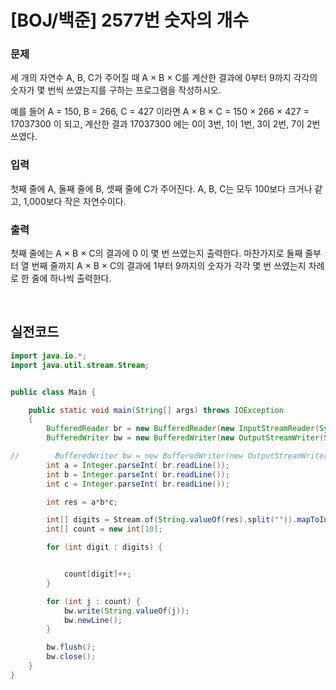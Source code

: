 # [BOJ/백준] 2577번 숫자의 개수

### 문제

세 개의 자연수 A, B, C가 주어질 때 A × B × C를 계산한 결과에 0부터 9까지 각각의 숫자가 몇 번씩 쓰였는지를 구하는 프로그램을 작성하시오.

예를 들어 A = 150, B = 266, C = 427 이라면 A × B × C = 150 × 266 × 427 = 17037300 이 되고, 계산한 결과 17037300 에는 0이 3번, 1이 1번, 3이 2번, 7이 2번 쓰였다.

### 입력

첫째 줄에 A, 둘째 줄에 B, 셋째 줄에 C가 주어진다. A, B, C는 모두 100보다 크거나 같고, 1,000보다 작은 자연수이다.

### 출력

첫째 줄에는 A × B × C의 결과에 0 이 몇 번 쓰였는지 출력한다. 마찬가지로 둘째 줄부터 열 번째 줄까지 A × B × C의 결과에 1부터 9까지의 숫자가 각각 몇 번 쓰였는지 차례로 한 줄에 하나씩 출력한다.

<br/>

## 실전코드

```java
import java.io.*;
import java.util.stream.Stream;


public class Main {

    public static void main(String[] args) throws IOException
    {
        BufferedReader br = new BufferedReader(new InputStreamReader(System.in));
        BufferedWriter bw = new BufferedWriter(new OutputStreamWriter(System.out));

//        BufferedWriter bw = new BufferedWriter(new OutputStreamWriter(System.out, StandardCharsets.UTF_8));
        int a = Integer.parseInt( br.readLine());
        int b = Integer.parseInt( br.readLine());
        int c = Integer.parseInt( br.readLine());

        int res = a*b*c;

        int[] digits = Stream.of(String.valueOf(res).split("")).mapToInt(Integer::parseInt).toArray();
        int[] count = new int[10];

        for (int digit : digits) {


            count[digit]++;
        }

        for (int j : count) {
            bw.write(String.valueOf(j));
            bw.newLine();
        }

        bw.flush();
        bw.close();
    }
}
```
